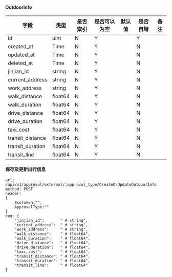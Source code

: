 #### OutdoorInfo
| 字段 | 类型 | 是否索引 | 是否可以为空 | 默认值 | 是否自增 | 备注|
| --- | --- | --- | --- | --- | --- | --- |
| id | uint | N | Y |  | Y |  |
| created_at | Time | N | Y |  | N |  |
| updated_at | Time | N | Y |  | N |  |
| deleted_at | Time | N | Y |  | N |  |
| jinjian_id | string | N | Y |  | N |  |
| current_address | string | N | Y |  | N |  |
| work_address | string | N | Y |  | N |  |
| walk_distance | float64 | N | Y |  | N |  |
| walk_duration | float64 | N | Y |  | N |  |
| drive_distance | float64 | N | Y |  | N |  |
| drive_duration | float64 | N | Y |  | N |  |
| taxi_cost | float64 | N | Y |  | N |  |
| transit_distance | float64 | N | Y |  | N |  |
| transit_duration | float64 | N | Y |  | N |  |
| transit_line | float64 | N | Y |  | N |  |

#### 保存及更新出行信息
    url: /api/v1/approval/external/:approval_type/CreateOrUpdateOutdoorInfo
    method: POST
    header:
    {
        SsoToken:"",
        ApprovalType:""
    }
    req: {
		"jinjian_id":       " # string",
		"current_address":  " # string",
		"work_address":     " # string",
		"walk_distance":    " # float64",
		"walk_duration":    " # float64",
		"drive_distance":   " # float64",
		"drive_duration":   " # float64",
		"taxi_cost":        " # float64",
		"transit_distance": " # float64",
		"transit_duration": " # float64",
		"transit_line":     " # float64"
	}
